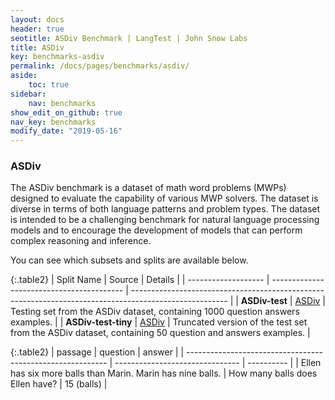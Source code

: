 ```yaml
---
layout: docs
header: true
seotitle: ASDiv Benchmark | LangTest | John Snow Labs
title: ASDiv
key: benchmarks-asdiv
permalink: /docs/pages/benchmarks/asdiv/
aside:
    toc: true
sidebar:
    nav: benchmarks
show_edit_on_github: true
nav_key: benchmarks
modify_date: "2019-05-16"
---
```


### ASDiv
The ASDiv benchmark is a dataset of math word problems (MWPs) designed to evaluate the capability of various MWP solvers. The dataset is diverse in terms of both language patterns and problem types. The dataset is intended to be a challenging benchmark for natural language processing models and to encourage the development of models that can perform complex reasoning and inference.

You can see which subsets and splits are available below.

{:.table2}
| Split Name          | Source                                    | Details                                                                                                |
| ------------------- | ----------------------------------------- | ------------------------------------------------------------------------------------------------------ |
| **ASDiv-test**      | [ASDiv](https://arxiv.org/abs/2106.15772) | Testing set from the ASDiv dataset, containing 1000 question answers examples.                         |
| **ASDiv-test-tiny** | [ASDiv](https://arxiv.org/abs/2106.15772) | Truncated version of the test set from the ASDiv dataset, containing 50 question and answers examples. |

{:.table2}
| passage                                                    | question                        | answer     |
| ---------------------------------------------------------- | ------------------------------- | ---------- |
| Ellen has six more balls than Marin. Marin has nine balls. | How many balls does Ellen have? | 15 (balls) |
